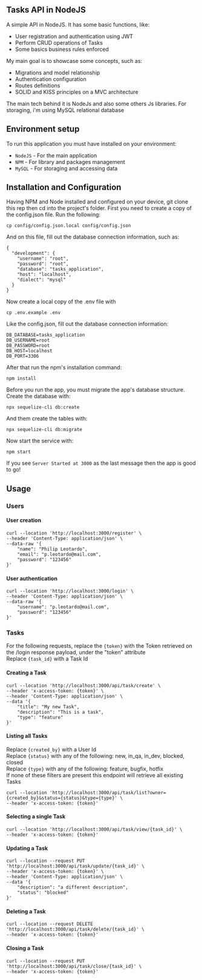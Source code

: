## Tasks API in NodeJS
A simple API in NodeJS. It has some basic functions, like:

- User registration and authentication using JWT
- Perform CRUD operations of Tasks
- Some basics business rules enforced

My main goal is to showcase some concepts, such as:

- Migrations and model relationship
- Authentication configuration
- Routes definitions
- SOLID and KISS principles on a MVC architecture

The main tech behind it is NodeJs and also some others Js libraries. For storaging, i'm using MySQL relational database

## Environment setup
To run this application you must have installed on your environment:

* `NodeJS` - For the main application 
* `NPM` - For library and packages management
* `MySQL` - For storaging and accessing data

## Installation and Configuration
Having NPM and Node installed and configured on your device, git clone this rep then cd into the project's folder.
First you need to create a copy of the config.json file. Run the following:
```
cp config/config.json.local config/config.json
```
And on this file, fill out the database connection information, such as:
```
{
  "development": {
    "username": "root",
    "password": "root",
    "database": "tasks_application",
    "host": "localhost",
    "dialect": "mysql"
  }
}
```
Now create a local copy of the .env file with
```
cp .env.example .env
```
Like the config.json, fill out the database connection information:
```
DB_DATABASE=tasks_application
DB_USERNAME=root
DB_PASSWORD=root
DB_HOST=localhost
DB_PORT=3306
```
After that run the npm's installation command: 
```
npm install
```
Before you run the app, you must migrate the app's database structure. Create the database with:
```
npx sequelize-cli db:create
```
And them create the tables with:
```
npx sequelize-cli db:migrate
```
Now start the service with:
```
npm start
````
If you see ```Server Started at 3000``` as the last message then the app is good to go!

## Usage

### __Users__
#### User creation

```
curl --location 'http://localhost:3000/register' \
--header 'Content-Type: application/json' \
--data-raw '{
    "name": "Philip Leotardo",
    "email": "p.leotardo@mail.com",
    "password": "123456"
}'
```

#### User authentication
```
curl --location 'http://localhost:3000/login' \
--header 'Content-Type: application/json' \
--data-raw '{
    "username": "p.leotardo@mail.com",
    "password": "123456"
}'
```

### __Tasks__
For the following requests, replace the ```{token}``` with the Token retrieved on the /login response payload, under the "token" attribute  
Replace ```{task_id}``` with a Task Id
#### Creating a Task
```
curl --location 'http://localhost:3000/api/task/create' \
--header 'x-access-token: {token}' \
--header 'Content-Type: application/json' \
--data '{
    "title": "My new Task",
    "description": "This is a task",
    "type": "feature"
}'
```

#### Listing all Tasks
Replace ```{created_by}``` with a User Id  
Replace ```{status}``` with any of the following: new, in_qa, in_dev, blocked, closed  
Replace ```{type}``` with any of the following: feature, bugfix, hotfix  
If none of these filters are present this endpoint will retrieve all existing Tasks
```
curl --location 'http://localhost:3000/api/task/list?owner={created_by}&status={status}&type={type}' \
--header 'x-access-token: {token}'
```

#### Selecting a single Task
```
curl --location 'http://localhost:3000/api/task/view/{task_id}' \
--header 'x-access-token: {token}'
```

#### Updating a Task
```
curl --location --request PUT 'http://localhost:3000/api/task/update/{task_id}' \
--header 'x-access-token: {token}' \
--header 'Content-Type: application/json' \
--data '{
    "description": "a different description",
    "status": "blocked"
}'
```

#### Deleting a Task
```
curl --location --request DELETE 'http://localhost:3000/api/task/delete/{task_id}' \
--header 'x-access-token: {token}'
```

#### Closing a Task
```
curl --location --request PUT 'http://localhost:3000/api/task/close/{task_id}' \
--header 'x-access-token: {token}'
```